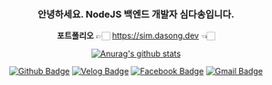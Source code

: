 <div align=center>
  
  ### 안녕하세요. NodeJS 백엔드 개발자 심다송입니다.
  
  **포트폴리오** 👉🏻 https://sim.dasong.dev 👈🏻

  [![Anurag's github stats](https://github-readme-stats.vercel.app/api?username=SimDaSong&count_private=true&show_icons=true)](https://github.com/SimDaSong)

  [![Github Badge](http://img.shields.io/badge/-github-black?style=flat&logo=github&link=https://github.com/SimDaSong/)](https://github.com/SimDaSong/)
  [![Velog Badge](http://img.shields.io/badge/-velog-rgb(18%2C%20184%2C%20134)?style=flat&link=https://velog.io/@software/)](https://velog.io/@software/)
  [![Facebook Badge](https://img.shields.io/badge/facebook-1877f2?style=flat&logo=facebook&logoColor=white&link=https://fb.com/100008001034636)](https://fb.com/100008001034636)
  [![Gmail Badge](https://img.shields.io/badge/Gmail-d14836?style=flat&logo=Gmail&logoColor=white&link=mailto:song98987@korea.ac.kr)](mailto:song98987@korea.ac.kr)

</div>
